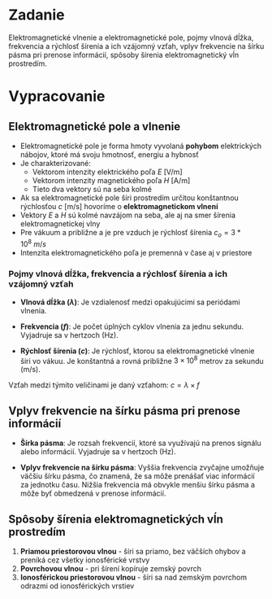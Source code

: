 # Zadanie

Elektromagnetické vlnenie a elektromagnetické pole, pojmy vlnová dĺžka, frekvencia a rýchlosť šírenia a ich vzájomný vzťah, vplyv frekvencie na šírku pásma pri prenose informácií, spôsoby šírenia elektromagnetický vĺn prostredím.

# Vypracovanie

## Elektromagnetické pole a vlnenie

- Elektromagnetické pole je forma hmoty vyvolaná **pohybom** elektrických nábojov, ktoré má svoju hmotnosť, energiu a hybnosť
- Je charakterizované:
  - Vektorom intenzity elektrického poľa $E$ [V/m]
  - Vektorom intenzity magnetického poľa $H$ [A/m]
  - Tieto dva vektory sú na seba kolmé
- Ak sa elektromagnetické pole šíri prostredím určitou konštantnou rýchlosťou $c$ [m/s] hovoríme o **elektromagnetickom vlnení**
- Vektory $E$ a $H$ sú kolmé navzájom na seba, ale aj na smer šírenia elektromagnetickej vlny
- Pre vákuum a približne a je pre vzduch je rýchlosť šírenia $c_o = 3*10^8\ m/s$
- Intenzita elektromagnetického poľa je premenná v čase aj v priestore

### Pojmy vlnová dĺžka, frekvencia a rýchlosť šírenia a ich vzájomný vzťah

- **Vlnová dĺžka ($\lambda$)**: Je vzdialenosť medzi opakujúcimi sa periódami vlnenia.

- **Frekvencia ($f$)**: Je počet úplných cyklov vlnenia za jednu sekundu. Vyjadruje sa v hertzoch (Hz).

- **Rýchlosť šírenia ($c$)**: Je rýchlosť, ktorou sa elektromagnetické vlnenie šíri vo vákuu. Je konštantná a rovná približne $3 \times 10^8$ metrov za sekundu (m/s).

Vzťah medzi týmito veličinami je daný vzťahom:
$c = \lambda \times f$

## Vplyv frekvencie na šírku pásma pri prenose informácií

- **Šírka pásma**: Je rozsah frekvencií, ktoré sa využívajú na prenos signálu alebo informácií. Vyjadruje sa v hertzoch (Hz).

- **Vplyv frekvencie na šírku pásma**: Vyššia frekvencia zvyčajne umožňuje väčšiu šírku pásma, čo znamená, že sa môže prenášať viac informácií za jednotku času. Nižšia frekvencia má obvykle menšiu šírku pásma a môže byť obmedzená v prenose informácií.

## Spôsoby šírenia elektromagnetických vĺn prostredím

1. **Priamou priestorovou vlnou** - šíri sa priamo, bez väčších ohybov a preniká cez všetky ionosférické vrstvy
2. **Povrchovou vlnou** - pri šírení kopíruje zemský povrch
3. **Ionosférickou priestorovou vlnou** - šíri sa nad zemským povrchom odrazmi od ionosférických vrstiev


